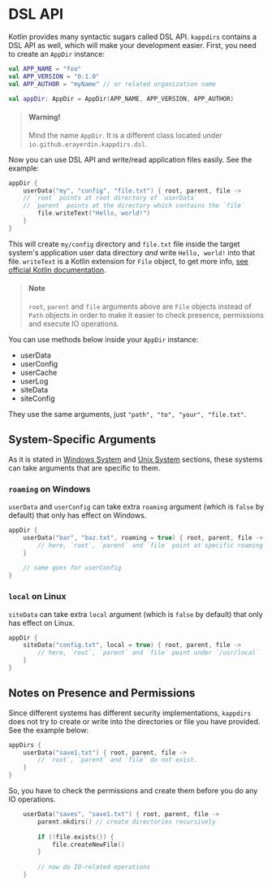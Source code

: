 # DSL API

Kotlin provides many syntactic sugars called DSL API. `kappdirs` contains a DSL
API as well, which will make your development easier. First, you need to create
an `AppDir` instance:

```kotlin
val APP_NAME = "foo"
val APP_VERSION = "0.1.0"
val APP_AUTHOR = "myName" // or related organization name

val appDir: AppDir = AppDir(APP_NAME, APP_VERSION, APP_AUTHOR)
```

 > <h4>Warning!</h4>
 >
 > Mind the name `AppDir`. It is a different class located under
 > `io.github.erayerdin.kappdirs.dsl`.

Now you can use DSL API and write/read application files easily. See the
example:

```kotlin
appDir {
    userData("my", "config", "file.txt") { root, parent, file ->
    // `root` points at root directory of `userData`
    // `parent` points at the directory which contains the `file`
        file.writeText("Hello, world!")
    }
}
```

This will create `my/config` directory and `file.txt` file inside the target
system's application user data directory *and* write `Hello, world!` into that
file. `writeText` is a Kotlin extension for `File` object, to get more info,
[see official Kotlin documentation](https://kotlinlang.org/api/latest/jvm/stdlib/kotlin.io/java.io.-file/index.html).

 > <h4>Note</h4>
 >
 > `root`, `parent` and `file` arguments above are `File` objects instead of
 > `Path` objects in order to make it easier to check presence, permissions
 > and execute IO operations.

You can use methods below inside your `AppDir` instance:

 - userData
 - userConfig
 - userCache
 - userLog
 - siteData
 - siteConfig

They use the same arguments, just `"path", "to", "your", "file.txt"`.

## System-Specific Arguments

As it is stated in [Windows System](windows-system.md) and [Unix System](unix-system.md)
sections, these systems can take arguments that are specific to them.

### `roaming` on Windows

`userData` and `userConfig` can take extra `roaming` argument (which is `false`
by default) that only has effect on Windows.

```kotlin
appDir {
    userData("bar", "baz.txt", roaming = true) { root, parent, file ->
        // here, `root`, `parent` and `file` point at specific roaming dir on windows
    }
    
    // same goes for userConfig
}
```

### `local` on Linux

`siteData` can take extra `local` argument (which is `false` by default) that
only has effect on Linux.

```kotlin
appDir {
    siteData("config.txt", local = true) { root, parent, file ->
        // here, `root`, `parent` and `file` point under `/usr/local`
    }
}
```

## Notes on Presence and Permissions

Since different systems has different security implementations, `kappdirs`
does not try to create or write into the directories or file you have
provided. See the example below:

```kotlin
appDirs {
    userData("save1.txt") { root, parent, file -> 
        // `root`, `parent` and `file` do not exist.
    }
}
```

So, you have to check the permissions and create them before you do any IO
operations.

```kotlin
    userData("saves", "save1.txt") { root, parent, file ->
        parent.mkdirs() // create directories recursively
        
        if (!file.exists()) {
            file.createNewFile()
        }
        
        // now do IO-related operations
    }
```